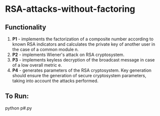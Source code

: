 # RSA-attacks-without-factoring

## Functionality

1. **P1** - implements the factorization of a composite number according to known RSA indicators and calculates the private key of another user in the case of a common module n.
2. **P2** - implements Wiener's attack on RSA cryptosystem.
3. **P3** - implements keyless decryption of the broadcast message in case of a low overall metric e.
4. **P4** - generates parameters of the RSA cryptosystem. Key generation should ensure the generation of secure cryptosystem parameters, taking into account the attacks performed.


## To Run:

python p#.py
